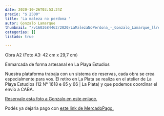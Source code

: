 ```yaml
---
date: 2020-10-26T03:53:24Z
precio: "$ 2500"
title: 'La maleza no perdona '
autor: Gonzalo Lamarque
thumbnail: "/v1603684462/2020/LaMalezaNoPerdona_-_Gonzalo_Lamarque_llrd2t.jpg"
categorias: []
listado: true

---
```

Obra A2 (Foto A3: 42 cm x 29,7 cm)

Enmarcada de forma artesanal en La Playa Estudios

Nuestra plataforma trabaja con un sistema de reservas, cada obra se crea especialmente para vos. El retiro en La Plata se realiza en el atelier de La Playa Estudios (12 N° 1618 e 65 y 66 | La Plata) y que podemos coordinar el envío a CABA.

[Reservale esta foto a Gonzalo en este enlace.](https://docs.google.com/forms/d/10fHF0ASVijrzqLWWqPIWy7ywpd6uPsMWNGkoIpS1aYw/edit)

Podés ya dejarla pago con [este link de MercadoPago.](https://mpago.la/14hoZ6S)